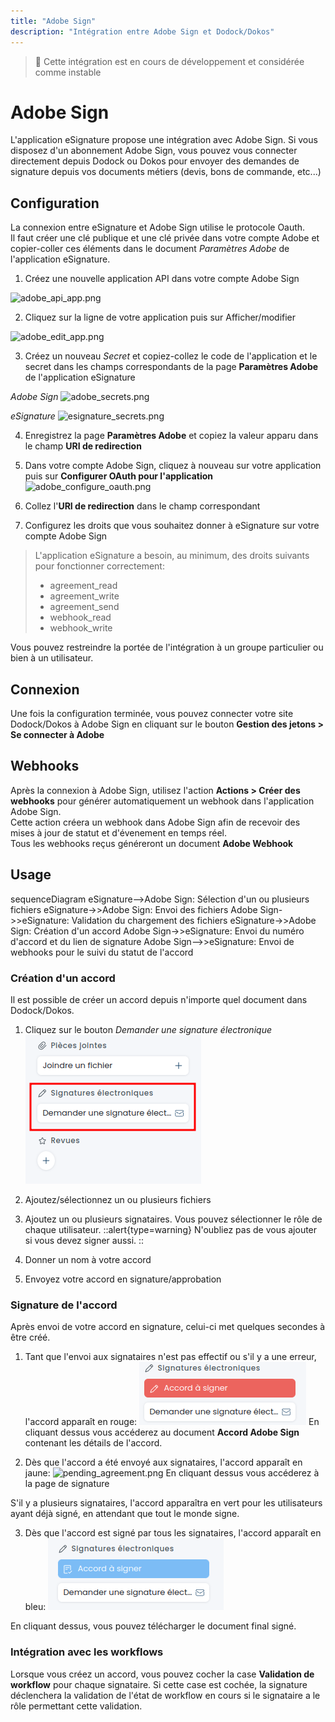 ```yaml
---
title: "Adobe Sign"
description: "Intégration entre Adobe Sign et Dodock/Dokos"
---
```


> :construction: Cette intégration est en cours de développement et considérée comme instable

# Adobe Sign

L'application eSignature propose une intégration avec Adobe Sign.
Si vous disposez d'un abonnement Adobe Sign, vous pouvez vous connecter directement depuis Dodock ou Dokos pour envoyer des demandes de signature depuis vos documents métiers (devis, bons de commande, etc...)

## Configuration

La connexion entre eSignature et Adobe Sign utilise le protocole Oauth.  
Il faut créer une clé publique et une clé privée dans votre compte Adobe et copier-coller ces éléments dans le document *Paramètres Adobe* de l'application eSignature.


1. Créez une nouvelle application API dans votre compte Adobe Sign

![adobe_api_app.png](#not-found:/content/integrations/esignature/adobe_api_app.png)

2. Cliquez sur la ligne de votre application puis sur Afficher/modifier

![adobe_edit_app.png](#not-found:/content/integrations/esignature/adobe_edit_app.png)

3. Créez un nouveau *Secret* et copiez-collez le code de l'application et le secret dans les champs correspondants de la page **Paramètres Adobe** de l'application eSignature

*Adobe Sign*
![adobe_secrets.png](#not-found:/content/integrations/esignature/adobe_secrets.png)


*eSignature*
![esignature_secrets.png](#not-found:/content/integrations/esignature/esignature_secrets.png)

4. Enregistrez la page **Paramètres Adobe** et copiez la valeur apparu dans le champ **URI de redirection**

5. Dans votre compte Adobe Sign, cliquez à nouveau sur votre application puis sur **Configurer OAuth pour l'application**
![adobe_configure_oauth.png](#not-found:/content/integrations/esignature/adobe_configure_oauth.png)

6. Collez l'**URI de redirection** dans le champ correspondant

7. Configurez les droits que vous souhaitez donner à eSignature sur votre compte Adobe Sign

> L'application eSignature a besoin, au minimum, des droits suivants pour fonctionner correctement:
>
>- agreement_read
>- agreement_write
>- agreement_send
>- webhook_read
>- webhook_write

Vous pouvez restreindre la portée de l'intégration à un groupe particulier ou bien à un utilisateur.


## Connexion

Une fois la configuration terminée, vous pouvez connecter votre site Dodock/Dokos à Adobe Sign en cliquant sur le bouton **Gestion des jetons > Se connecter à Adobe**

## Webhooks

Après la connexion à Adobe Sign, utilisez l'action **Actions > Créer des webhooks** pour générer automatiquement un webhook dans l'application Adobe Sign.  
Cette action créera un webhook dans Adobe Sign afin de recevoir des mises à jour de statut et d'évenement en temps réel.  
Tous les webhooks reçus généreront un document **Adobe Webhook**

## Usage


<mermaid>
sequenceDiagram
		eSignature-->Adobe Sign: Sélection d'un ou plusieurs fichiers
    eSignature->>Adobe Sign: Envoi des fichiers
    Adobe Sign->>eSignature: Validation du chargement des fichiers
    eSignature->>Adobe Sign: Création d'un accord
    Adobe Sign->>eSignature: Envoi du numéro d'accord et du lien de signature
    Adobe Sign-->>eSignature: Envoi de webhooks pour le suivi du statut de l'accord
</mermaid>

### Création d'un accord

Il est possible de créer un accord depuis n'importe quel document dans Dodock/Dokos.  

1. Cliquez sur le bouton *Demander une signature électronique*
![esignature_button.png](/content/(unsorted)/esignature_button.png)

2. Ajoutez/sélectionnez un ou plusieurs fichiers

3. Ajoutez un ou plusieurs signataires. Vous pouvez sélectionner le rôle de chaque utilisateur.
::alert{type=warning}
N'oubliez pas de vous ajouter si vous devez signer aussi.
::

4. Donner un nom à votre accord

5. Envoyez votre accord en signature/approbation


### Signature de l'accord

Après envoi de votre accord en signature, celui-ci met quelques secondes à être créé.  

1. Tant que l'envoi aux signataires n'est pas effectif ou s'il y a une erreur, l'accord apparaît en rouge:
![agreement_to_sign.png](/content/(unsorted)/agreement_to_sign.png)
En cliquant dessus vous accéderez au document **Accord Adobe Sign** contenant les détails de l'accord.

2. Dès que l'accord a été envoyé aux signataires, l'accord apparaît en jaune:
![pending_agreement.png](#not-found:/pending_agreement.png)
En cliquant dessus vous accéderez à la page de signature

S'il y a plusieurs signataires, l'accord apparaîtra en vert pour les utilisateurs ayant déjà signé, en attendant que tout le monde signe.

3. Dès que l'accord est signé par tous les signataires, l'accord apparaît en bleu:
![archived_agreement.png](/content/(unsorted)/archived_agreement.png)

En cliquant dessus, vous pouvez télécharger le document final signé.

### Intégration avec les workflows

Lorsque vous créez un accord, vous pouvez cocher la case **Validation de workflow** pour chaque signataire.
Si cette case est cochée, la signature déclenchera la validation de l'état de workflow en cours si le signataire a le rôle permettant cette validation.
